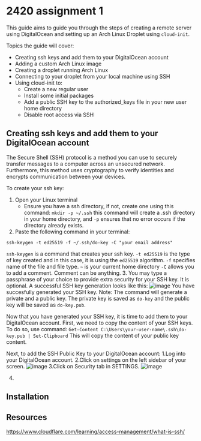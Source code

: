 # 2420 assignment 1

This guide aims to guide you through the steps of creating a remote server using DigitalOcean and setting up an Arch Linux Droplet using ```cloud-init```.

Topics the guide will cover:
- Creating ssh keys and add them to your DigitalOcean account
- Adding a custom Arch Linux image
- Creating a droplet running Arch Linux
- Connecting to your droplet from your local machine using SSH
- Using cloud-init to:
    - Create a new regular user
    - Install some initial packages
    - Add a public SSH key to the authorized_keys file in your new user home directory
    - Disable root access via SSH


## Creating ssh keys and add them to your DigitalOcean account
The Secure Shell (SSH) protocol is a method you can use to securely transfer messages to a computer across an unsecured network. Furthermore, this method uses cryptography to verify identities and encrypts communication between your devices.

To create your ssh key:

1. Open your Linux terminal
    - Ensure you have a ssh directory, if not, create one using this command:
    ```mkdir -p ~/.ssh```
    this command will create a .ssh directory in your home directory, and ```-p``` ensures that no error occurs if the directory already exists.
2. Paste the following command in your terminal:
```
ssh-keygen -t ed25519 -f ~/.ssh/do-key -C "your email address"
```
```ssh-keygen``` is a command that creates your ssh key.
```-t ed25519``` is the type of key created and in this case, it is using the ```ed25519``` algorithm.
```-f``` specifies name of the file and file type.
```~``` is your current home directory
```-C``` allows you to add a comment. Comment can be anything.
3. You may type a passphrase of your choice to provide extra security for your SSH key. It is optional.
A successful SSH key generation looks like this:
![image](https://github.com/user-attachments/assets/e9dd9126-29f9-4b05-8f78-1d291cac7c49)
You have succesfully generated your SSH key.
Note: The command will generate a private and a public key. The private key is saved as ```do-key``` and the public key will be saved as ```do-key.pub```.

Now that you have generated your SSH key, it is time to add them to your DigitalOcean account.
First, we need to copy the content of your SSH keys. To do so, use command:
```Get-Content C:\Users\your-user-name\.ssh\do-key.pub | Set-Clipboard```
This will copy the content of your public key content.

Next, to add the SSH Public Key to your DigitalOcean account:
1.Log into your DigitalOcean account.
2.Click on settings on the left sidebar of your screen. ![image](https://github.com/Griche414/acit2420-assignment1/blob/main/Assets/image1.png)
3.Click on Security tab in SETTINGS. ![image](https://github.com/Griche414/acit2420-assignment1/blob/main/Assets/Settings.png)

4.



## Installation



## Resources

   https://www.cloudflare.com/learning/access-management/what-is-ssh/

